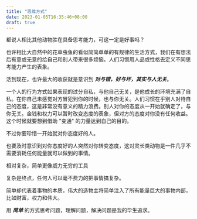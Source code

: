 ```yaml
---
title: "思维方式"
date: 2023-01-05T16:35:46+08:00
draft: true
---
```


都说人相比其他动物胜在具备思考能力，可这一定是好事吗？

也许相比大自然中的花草虫鱼的看似简简单单的有规律的生活方式，我们在有想法后有意或无意的给自己和别人带来很多烦恼。人们习惯用人品或性格去定义不同思考能力产生的表象。

活到现在，也许最大的收获就是意识到 ***对与错，好与坏，其实与人无关***。

一个人的行为方式如果表现的过分自私，与他自己无关，是他成长的环境充满了自私。在你自己未感觉对方冒犯到你的时候，也与你无关。人们习惯在乎别人对待自己的态度，这是非常没有意义的精力浪费。别人对你的态度从一开始就确定了，与你无关。金钱和权力可以暂时改变态度的表象，但对方的态度对你没有任何收益。这个时候就要想到借助 "变通" 的力量达到自己的目的。

不过你要珍惜一开始就对你态度好的人。

也要及时意识到对你态度好的人突然对你转变态度，这对灵长类动物是一件几乎不需要消耗任何能量就可以做到的事情。

相对复杂，简单更像威力无穷的工具

复杂是终点，任何人可以毫不费力的把事情搞复杂。

简单却代表着事物的本质，伟大的造物主将简单注入了所有能量巨大的事物内部，比如财富，权力和伟大。

用 ***简单*** 的方式思考问题，理解问题，解决问题是我的毕生追求。